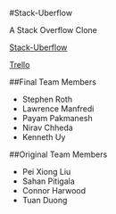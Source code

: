 #Stack-Uberflow

A Stack Overflow Clone

[Stack-Uberflow](http://vast-garden-9365.herokuapp.com/)

[Trello](https://trello.com/b/YWAG0JMY/stack-uber-flow)

##Final Team Members

- Stephen Roth
- Lawrence Manfredi
- Payam Pakmanesh
- Nirav Chheda
- Kenneth Uy



##Original Team Members

- Pei Xiong Liu
- Sahan Pitigala
- Connor Harwood
- Tuan Duong
